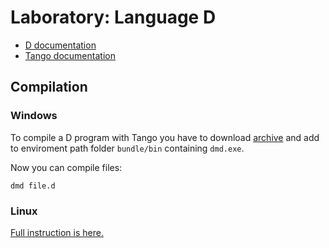 # Laboratory: Language D

- [D documentation](https://dlang.org/spec/spec.html)
- [Tango documentation](http://www.dsource.org/projects/tango/wiki/Manual)

## Compilation

### Windows

To compile a D program with Tango you have to download [archive](http://downloads.dsource.org/projects/tango/0.99.9/tango-0.99.9-bin-win32-dmd.1.056.zip) and add to enviroment path folder `bundle/bin` containing `dmd.exe`.

Now you can compile files:

    dmd file.d

### Linux

[Full instruction is here.](http://www.dsource.org/projects/tango/wiki/TopicInstallTangoDmd)
